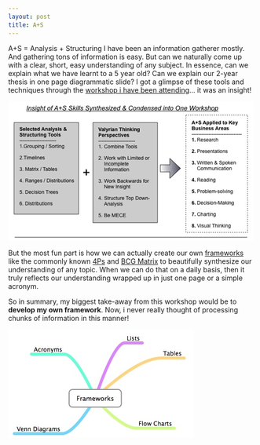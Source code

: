 ```yaml
---
layout: post
title: A+S
---
```


A+S = Analysis + Structuring I have been an information gatherer mostly. And gathering tons of information is easy. But can we naturally come up with a clear, short, easy understanding of any subject. In essence, can we explain what we have learnt to a 5 year old? Can we explain our 2-year thesis in one page diagrammatic slide? I got a glimpse of these tools and techniques through the [workshop i have been attending](http://web.mac.com/danonthe/A+S/Introduction.html)... it was an insight!

![](/img/as-workshop.jpg)

But the most fun part is how we can actually create our own [frameworks](http://www.valuebasedmanagement.net/) like the commonly known [4Ps](http://www.valuebasedmanagement.net/methods_marketing_mix.html) and [BCG Matrix](http://www.valuebasedmanagement.net/methods_bcgmatrix.html) to beautifully synthesize our understanding of any topic. When we can do that on a daily basis, then it truly reflects our understanding wrapped up in just one page or a simple acronym.

So in summary, my biggest take-away from this workshop would be to **develop my own framework**. Now, i never really thought of processing chunks of information in this manner!

![](/img/framework.jpg)
